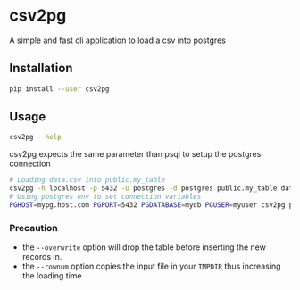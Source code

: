 # csv2pg
A simple and fast cli application to load a csv into postgres

## Installation
```bash
pip install --user csv2pg
```

## Usage
```bash
csv2pg --help
```
csv2pg expects the same parameter than psql to setup the postgres connection
```bash
# Loading data.csv into public.my_table
csv2pg -h localhost -p 5432 -U postgres -d postgres public.my_table data.csv --verbose
# Using postgres env to set connection variables
PGHOST=mypg.host.com PGPORT=5432 PGDATABASE=mydb PGUSER=myuser csv2pg public.my_table data.csv --verbose
```

### Precaution
* the `--overwrite` option will drop the table before inserting the new records in. 
* the `--rownum` option copies the input file in your `TMPDIR` thus increasing the loading time

